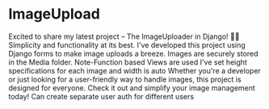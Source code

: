 # ImageUpload

Excited to share my latest project – The ImageUploader in Django! 📸✨
Simplicity and functionality at its best. I've developed this project using Django forms to make image uploads a breeze. Images are securely stored in the Media folder. 
Note-Function based Views are used
I've set height specifications for each image and width is auto
Whether you're a developer or just looking for a user-friendly way to handle images, this project is designed for everyone.
Check it out and simplify your image management today!
Can create separate user auth for different users
